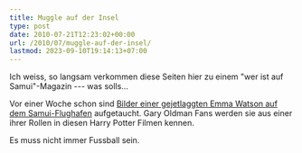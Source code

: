 ```yaml
---
title: Muggle auf der Insel
type: post
date: 2010-07-21T12:23:02+00:00
url: /2010/07/muggle-auf-der-insel/
lastmod: 2023-09-10T19:14:13+07:00
---
```

Ich weiss, so langsam verkommen diese Seiten hier zu einem "wer ist auf Samui"-Magazin --- was solls...

Vor einer Woche schon sind [Bilder einer gejetlaggten Emma Watson auf dem Samui-Flughafen][1] aufgetaucht. Gary Oldman Fans werden sie aus einer ihrer Rollen in diesen Harry Potter Filmen kennen.

Es muss nicht immer Fussball sein.

 [1]: http://www.shareapic.net/View-22943501-Emma-Watson---Spotted-at-Airport-in-Thailand.html
